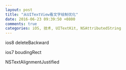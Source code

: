```yaml
---
layout: post
title: "从UITextView看文字绘制优化"
date: 2016-06-23 09:39:50 +0800
comments: true
categories: iOS, 技术, UITextKit, NSAttributedString
---
```




ios8 deleteBackward

ios7 boudingRect

NSTextAlignmentJustified